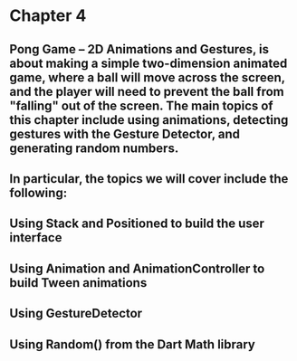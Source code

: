 # Chapter 4

## Pong Game – 2D Animations and Gestures, is about making a simple two-dimension animated game, where a ball will move across the screen, and the player will need to prevent the ball from "falling" out of the screen. The main topics of this chapter include using animations, detecting gestures with the Gesture Detector, and generating random numbers.

## In particular, the topics we will cover include the following:

## Using Stack and Positioned to build the user interface
## Using Animation and AnimationController to build Tween animations
## Using GestureDetector
## Using Random() from the Dart Math library